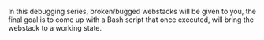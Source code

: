In this debugging series, broken/bugged webstacks will be given to you, the final goal is to come up with a Bash script that once executed, will bring the webstack to a working state.
